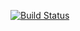 [![Build Status](https://travis-ci.org/christophersmith262/widget-sync.svg?branch=master)](https://travis-ci.org/christophersmith262/widget-sync)
